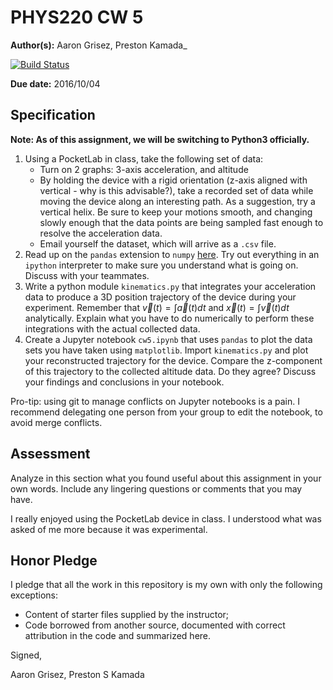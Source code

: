 # PHYS220 CW 5

**Author(s):** Aaron Grisez, Preston Kamada_

[![Build Status](https://travis-ci.org/chapman-phys220-2016f/cw-05-YOURNAME.svg?branch=master)](https://travis-ci.org/chapman-phys220-2016f/cw-05-YOURNAME)

**Due date:** 2016/10/04

## Specification

**Note: As of this assignment, we will be switching to Python3 officially.**

1. Using a PocketLab in class, take the following set of data:
    * Turn on 2 graphs: 3-axis acceleration, and altitude
    * By holding the device with a rigid orientation (z-axis aligned with vertical - why is this advisable?), take a recorded set of data while moving the device along an interesting path. As a suggestion, try a vertical helix. Be sure to keep your motions smooth, and changing slowly enough that the data points are being sampled fast enough to resolve the acceleration data.
    * Email yourself the dataset, which will arrive as a ```.csv``` file.
1. Read up on the ```pandas``` extension to ```numpy``` [here](http://slides.com/profdressel/numpy-and-pandas-overview). Try out everything in an ```ipython``` interpreter to make sure you understand what is going on. Discuss with your teammates. 
1. Write a python module ```kinematics.py``` that integrates your acceleration data to produce a 3D position trajectory of the device during your experiment. Remember that $\vec{v}(t) = \int \vec{a}(t)dt$ and $\vec{x}(t) = \int \vec{v}(t)dt$ analytically. Explain what you have to do numerically to perform these integrations with the actual collected data.
1. Create a Jupyter notebook ```cw5.ipynb``` that uses ```pandas``` to plot the data sets you have taken using ```matplotlib```. Import ```kinematics.py``` and plot your reconstructed trajectory for the device. Compare the z-component of this trajectory to the collected altitude data. Do they agree? Discuss your findings and conclusions in your notebook.

Pro-tip: using git to manage conflicts on Jupyter notebooks is a pain. I recommend delegating one person from your group to edit the notebook, to avoid merge conflicts.

## Assessment

Analyze in this section what you found useful about this assignment in your own words. Include any lingering questions or comments that you may have.

I really enjoyed using the PocketLab device in class. I understood what was asked of me more because it was experimental.

## Honor Pledge

I pledge that all the work in this repository is my own with only the following exceptions:

* Content of starter files supplied by the instructor;
* Code borrowed from another source, documented with correct attribution in the code and summarized here.

Signed,

Aaron Grisez, Preston S Kamada

